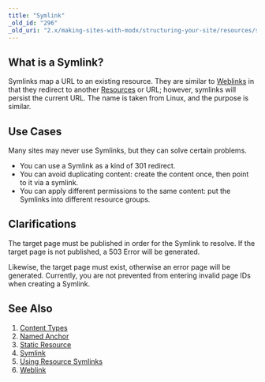 ```yaml
---
title: "Symlink"
_old_id: "296"
_old_uri: "2.x/making-sites-with-modx/structuring-your-site/resources/symlink"
---
```


## What is a Symlink? 

Symlinks map a URL to an existing resource. They are similar to [Weblinks](making-sites-with-modx/structuring-your-site/resources/weblink "Weblink") in that they redirect to another [Resources](making-sites-with-modx/structuring-your-site/resources "Resources") or URL; however, symlinks will persist the current URL. The name is taken from Linux, and the purpose is similar.

## Use Cases 

Many sites may never use Symlinks, but they can solve certain problems.

- You can use a Symlink as a kind of 301 redirect.
- You can avoid duplicating content: create the content once, then point to it via a symlink.
- You can apply different permissions to the same content: put the Symlinks into different resource groups.

## Clarifications 

The target page must be published in order for the Symlink to resolve. If the target page is not published, a 503 Error will be generated.

Likewise, the target page must exist, otherwise an error page will be generated. Currently, you are not prevented from entering invalid page IDs when creating a Symlink.

## See Also 

1. [Content Types](making-sites-with-modx/structuring-your-site/resources/content-types)
2. [Named Anchor](making-sites-with-modx/structuring-your-site/resources/named-anchor)
3. [Static Resource](making-sites-with-modx/structuring-your-site/resources/static-resource)
4. [Symlink](making-sites-with-modx/structuring-your-site/resources/symlink)
5. [Using Resource Symlinks](making-sites-with-modx/structuring-your-site/resources/symlink/using-resource-symlinks)
6. [Weblink](making-sites-with-modx/structuring-your-site/resources/weblink)